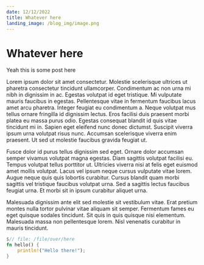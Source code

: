 ```yaml
---
date: 12/12/2022
title: Whatever here
landing_image: /blog_img/image.png
---
```


# Whatever here

Yeah this is some post here

Lorem ipsum dolor sit amet consectetur. Molestie scelerisque ultrices ut pharetra consectetur tincidunt ullamcorper. Condimentum ac non urna mi nibh in dignissim in ac. Egestas volutpat id eget tristique. Mi vulputate mauris faucibus in egestas. Pellentesque vitae in fermentum faucibus lacus amet arcu pharetra. Integer feugiat eu condimentum a. Neque volutpat mus tellus ornare fringilla id dignissim lectus. Eros facilisi duis praesent morbi platea eu massa purus odio. Egestas consequat blandit id quis vitae tincidunt mi in. Sapien eget eleifend nunc donec dictumst. Suscipit viverra ipsum urna volutpat risus nunc. Accumsan scelerisque viverra enim praesent. Ut sed ut molestie faucibus gravida feugiat ut.

Fusce dolor id purus tellus dignissim sed eget. Ornare dolor accumsan semper vivamus volutpat magna egestas. Diam sagittis volutpat facilisi eu. Tempus volutpat tellus porttitor ut. Ultricies viverra nisi at felis eget euismod amet mollis volutpat. Lacus vel ipsum neque cursus vulputate vitae lorem. Augue neque quis quis lobortis curabitur. Cursus blandit quam morbi sagittis vel tristique faucibus volutpat urna. Sed a sagittis lectus faucibus feugiat urna. Et morbi sit in ipsum curabitur aliquet urna.

Malesuada dignissim ante elit sed molestie sit vestibulum vitae. Erat pretium montes nulla tortor pulvinar vitae aliquam sit semper. Fermentum fames eu eget quisque sodales tincidunt. Sit quis in quis quisque nisi elementum. Malesuada massa non pellentesque lorem. Nisl venenatis curabitur in mauris tincidunt.

```rust
$// file: /file/over/here
fn hello() {
    println!("Hello there!");
}
```
